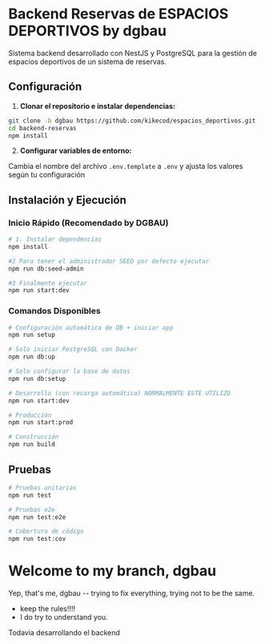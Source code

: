 # Backend Reservas de **ESPACIOS DEPORTIVOS** by **dgbau**

Sistema backend desarrollado con NestJS y PostgreSQL para la gestión de espacios deportivos de un sistema de reservas.

## Configuración

1. **Clonar el repositorio e instalar dependencias:**

```bash
git clone -b dgbau https://github.com/kikecod/espacios_deportivos.git
cd backend-reservas
npm install
```

2. **Configurar variables de entorno:**

Cambia el nombre del archivo `.env.template` a `.env` y ajusta los valores según tu configuración

## Instalación y Ejecución

### **Inicio Rápido (Recomendado by DGBAU)**

```bash
# 1. Instalar dependencias
npm install

#2 Para tener el administrador SEED por defecto ejecutar
npm run db:seed-admin

#3 Finalmente ejecutar
npm run start:dev
```

### **Comandos Disponibles**

```bash
# Configuración automática de DB + iniciar app
npm run setup

# Solo iniciar PostgreSQL con Docker
npm run db:up

# Solo configurar la base de datos
npm run db:setup

# Desarrollo (con recarga automática) NORMALMENTE ESTE UTILIZO
npm run start:dev

# Producción
npm run start:prod

# Construcción
npm run build
```

## Pruebas

```bash
# Pruebas unitarias
npm run test

# Pruebas e2e
npm run test:e2e

# Cobertura de código
npm run test:cov
```

# **Welcome to my branch, dgbau**
Yep, that's me, dgbau -- trying to fix everything, trying not to be the same.

* keep the rules!!!!
* I do try to understand you.

Todavia desarrollando el backend